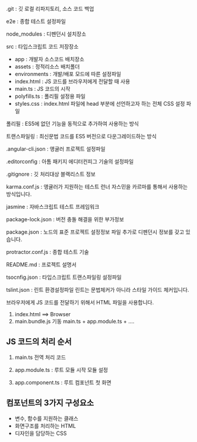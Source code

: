 .git : 깃 로컬 리파지토리, 소스 코드 백업

e2e : 종합 테스트 설정파일

node_modules : 디펜던시 설치장소

src : 타입스크립트 코드 저장장소
- app : 개발자 소스코드 배치장소
- assets : 정적리소스 배치폴더
- environments : 개발/배포 모드에 따른 설정파일
- index.html : JS 코드를 브라우저에게 전달할 때 사용
- main.ts : JS 코드의 시작
- polyfills.ts : 폴리필 설정용 파일
- styles.css : index.html 파일에 head 부분에 선언하고자 하는
전체 CSS 설정 파일


폴리필 : ES5에 없던 기능을 동적으로 추가하여 사용하는 방식

트랜스파일링 : 최신문법 코드를 ES5 버전으로 다운그레이드하는 방식

.angular-cli.json : 앵귤러 프로젝트 설정파일

.editorconfig : 아톰 패키지 에디터컨피그 기술의 설정파일

.gitignore : 깃 처리대상 블랙리스트 정보

karma.conf.js : 앵귤러가 지원하는 테스트 런너
자스민을 카르마를 통해서 사용하는 방식입니다.

jasmine : 자바스크립트 테스트 프레임워크

package-lock.json : 버전 충돌 해결을 위한 부가정보

package.json : 노드의 표준 프로젝트 설정정보 파일
추가로 디펜던시 정보를 갖고 있습니다.

protractor.conf.js : 종합 테스트 기술

README.md : 프로젝트 설명서

tsocnfig.json : 타입스크립트 트랜스파일링 설정파일

tslint.json : 린트 환경설정파일
린트는 문법체커가 아니라 스타일 가이드 체커입니다.

브라우저에게 JS 코드를 전달하기 위해서 HTML 파일을 사용합니다.

1. index.html ==> Browser
2. main.bundle.js 기동
 main.ts + app.module.ts + ....


JS 코드의 처리 순서
--------------------------
1. main.ts
전역 처리 코드

2. app.module.ts : 루트 모듈
시작 모듈 설정

3. app.component.ts : 루트 컴포넌트
첫 화면


컴포넌트의 3가지 구성요소
--------------------------
- 변수, 함수를 지원하는 클래스
- 화면구조를 처리하는 HTML
- 디자인을 담당하는 CSS
